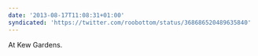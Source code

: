 ```yaml
---
date: '2013-08-17T11:08:31+01:00'
syndicated: 'https://twitter.com/roobottom/status/368686520489635840'
---
```

At Kew Gardens.
